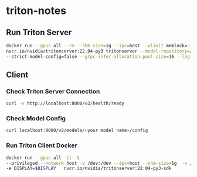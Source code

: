 # triton-notes

## Run Triton Server
```bash
docker run --gpus all --rm --shm-size=1g --ipc=host --ulimit memlock=-1 --ulimit stack=67108864 -p8000:8000 -p8001:8001 -p8002:8002 -v <your-models-dir>:/models  \
nvcr.io/nvidia/tritonserver:22.04-py3 tritonserver --model-repository=/models \
--strict-model-config=false --grpc-infer-allocation-pool-size=16 --log-verbose 1
```

## Client

### Check Triton Server Connection

```bash
curl -v http://localhost:8000/v2/health/ready
```

### Check Model Config

```bash
curl localhost:8000/v2/models/<your model name>/config
```

### Run Triton Client Docker
```bash
docker run --gpus all -it  \
--privileged --network host -v /dev:/dev --ipc=host --shm-size=1g  -v /tmp/.X11-unix:/tmp/.X11-unix \
-e DISPLAY=$DISPLAY   nvcr.io/nvidia/tritonserver:22.04-py3-sdk
```
 
